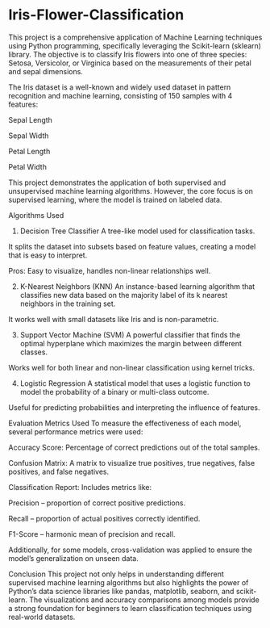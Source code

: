 # Iris-Flower-Classification
This project is a comprehensive application of Machine Learning techniques using Python programming, specifically leveraging the Scikit-learn (sklearn) library. The objective is to classify Iris flowers into one of three species: Setosa, Versicolor, or Virginica based on the measurements of their petal and sepal dimensions.

The Iris dataset is a well-known and widely used dataset in pattern recognition and machine learning, consisting of 150 samples with 4 features:

Sepal Length

Sepal Width

Petal Length

Petal Width

This project demonstrates the application of both supervised and unsupervised machine learning algorithms. However, the core focus is on supervised learning, where the model is trained on labeled data.

Algorithms Used
1. Decision Tree Classifier
A tree-like model used for classification tasks.

It splits the dataset into subsets based on feature values, creating a model that is easy to interpret.

Pros: Easy to visualize, handles non-linear relationships well.

2. K-Nearest Neighbors (KNN)
An instance-based learning algorithm that classifies new data based on the majority label of its k nearest neighbors in the training set.

It works well with small datasets like Iris and is non-parametric.

3. Support Vector Machine (SVM)
A powerful classifier that finds the optimal hyperplane which maximizes the margin between different classes.

Works well for both linear and non-linear classification using kernel tricks.

4. Logistic Regression
A statistical model that uses a logistic function to model the probability of a binary or multi-class outcome.

Useful for predicting probabilities and interpreting the influence of features.

Evaluation Metrics Used
To measure the effectiveness of each model, several performance metrics were used:

Accuracy Score: Percentage of correct predictions out of the total samples.

Confusion Matrix: A matrix to visualize true positives, true negatives, false positives, and false negatives.

Classification Report: Includes metrics like:

Precision – proportion of correct positive predictions.

Recall – proportion of actual positives correctly identified.

F1-Score – harmonic mean of precision and recall.

Additionally, for some models, cross-validation was applied to ensure the model’s generalization on unseen data.

Conclusion
This project not only helps in understanding different supervised machine learning algorithms but also highlights the power of Python’s data science libraries like pandas, matplotlib, seaborn, and scikit-learn. The visualizations and accuracy comparisons among models provide a strong foundation for beginners to learn classification techniques using real-world datasets.
